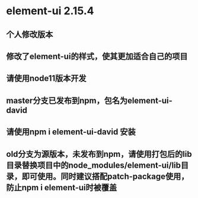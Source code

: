 # element-ui  2.15.4
## 个人修改版本
## 修改了element-ui的样式，使其更加适合自己的项目
##  请使用node11版本开发
## master分支已发布到npm，包名为element-ui-david
## 请使用npm i element-ui-david 安装
## old分支为源版本，未发布到npm，请使用打包后的lib目录替换项目中的node_modules/element-ui/lib目录，即可使用。同时建议搭配patch-package使用，防止npm i element-ui时被覆盖
